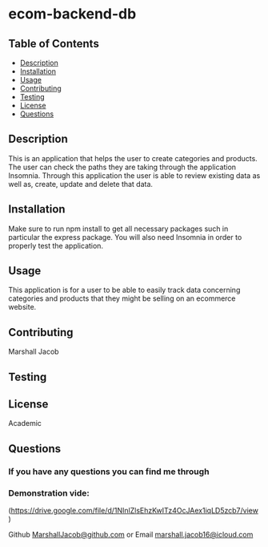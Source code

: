 # ecom-backend-db

## Table of Contents
- [Description](#description)
- [Installation](#installation)
- [Usage](#usage)
- [Contributing](#contributing)
- [Testing](#testing)
- [License](#license)
- [Questions](#userName)

## Description
This is an application that helps the user to create categories and products. The user can check the paths they are taking through the application Insomnia. Through this application the user is able to review existing data as well as, create, update and delete that data.

## Installation
Make sure to run npm install to get all necessary packages such in particular the express package. You will also need Insomnia in order to properly test the application. 

## Usage
This application is for a user to be able to easily track data concerning categories and products that they might be selling on an ecommerce website.

## Contributing
Marshall Jacob

## Testing


## License
Academic

## Questions

### If you have any questions you can find me through

### Demonstration vide:
(https://drive.google.com/file/d/1NInlZlsEhzKwITz4OcJAex1iqLD5zcb7/view)

Github [MarshallJacob@github.com](https://github.com/MarshallJacob@github.com)
or
Email marshall.jacob16@icloud.com
